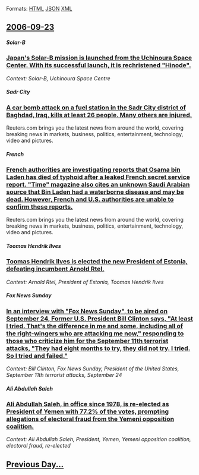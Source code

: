 
Formats: [HTML](2006/09/23/index.html)  [JSON](2006/09/23/index.json)  [XML](2006/09/23/index.xml)  

## [2006-09-23](/news/2006/09/23/index.md)

##### Solar-B
### [ Japan's Solar-B mission is launched from the Uchinoura Space Center. With its successful launch, it is rechristened "Hinode". ](/news/2006/09/23/japan-s-solar-b-mission-is-launched-from-the-uchinoura-space-center-with-its-successful-launch-it-is-rechristened-hinode.md)
_Context: Solar-B, Uchinoura Space Centre_

##### Sadr City
### [ A car bomb attack on a fuel station in the Sadr City district of Baghdad, Iraq, kills at least 26 people. Many others are injured. ](/news/2006/09/23/a-car-bomb-attack-on-a-fuel-station-in-the-sadr-city-district-of-baghdad-iraq-kills-at-least-26-people-many-others-are-injured.md)
Reuters.com brings you the latest news from around the world, covering breaking news in markets, business, politics, entertainment, technology, video and pictures.

##### French
### [ French authorities are investigating reports that Osama bin Laden has died of typhoid after a leaked French secret service report. "Time" magazine also cites an unknown Saudi Arabian source that Bin Laden had a waterborne disease and may be dead. However, French and U.S. authorities are unable to confirm these reports. ](/news/2006/09/23/french-authorities-are-investigating-reports-that-osama-bin-laden-has-died-of-typhoid-after-a-leaked-french-secret-service-report-time-m.md)
Reuters.com brings you the latest news from around the world, covering breaking news in markets, business, politics, entertainment, technology, video and pictures.

##### Toomas Hendrik Ilves
### [ Toomas Hendrik Ilves is elected the new President of Estonia, defeating incumbent Arnold Rtel. ](/news/2006/09/23/toomas-hendrik-ilves-is-elected-the-new-president-of-estonia-defeating-incumbent-arnold-ruutel.md)
_Context: Arnold Rtel, President of Estonia, Toomas Hendrik Ilves_

##### Fox News Sunday
### [ In an interview with "Fox News Sunday", to be aired on September 24, Former U.S. President Bill Clinton says, "At least I tried. That's the difference in me and some, including all of the right-wingers who are attacking me now," responding to those who criticize him for the September 11th terrorist attacks, "They had eight months to try, they did not try. I tried. So I tried and failed." ](/news/2006/09/23/in-an-interview-with-fox-news-sunday-to-be-aired-on-september-24-former-u-s-president-bill-clinton-says-at-least-i-tried-that-s-the.md)
_Context: Bill Clinton, Fox News Sunday, President of the United States, September 11th terrorist attacks, September 24_

##### Ali Abdullah Saleh
### [ Ali Abdullah Saleh, in office since 1978, is re-elected as President of Yemen with 77.2% of the votes, prompting allegations of electoral fraud from the Yemeni opposition coalition. ](/news/2006/09/23/ali-abdullah-saleh-in-office-since-1978-is-re-elected-as-president-of-yemen-with-77-2-of-the-votes-prompting-allegations-of-electoral-f.md)
_Context: Ali Abdullah Saleh, President, Yemen, Yemeni opposition coalition, electoral fraud, re-elected_

## [Previous Day...](/news/2006/09/22/index.md)


